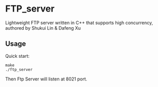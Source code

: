 # FTP_server
Lightweight FTP server written in C++ that supports high concurrency, authored by Shukui Lin &amp; Dafeng Xu


## Usage
Quick start:
```
make
./ftp_server
```
Then Ftp Server will listen at 8021 port.
